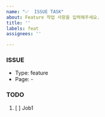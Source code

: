 ```yaml
---
name: "✅  ISSUE TASK"
about: Feature 작업 사항을 입력해주세요.
title: ''
labels: feat
assignees: ''

---
```


### ISSUE
- Type: feature
- Page: -

### TODO
1. [ ] Job1

